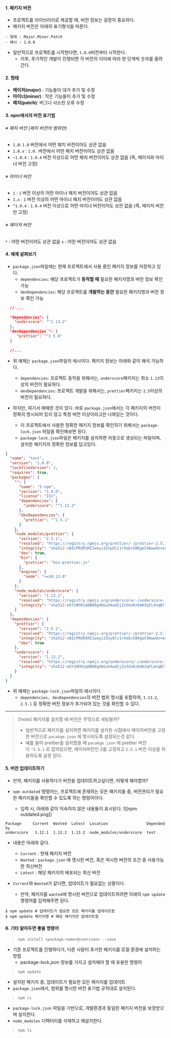 
#### 1. 패키지 버전

- 프로젝트를 라이브러리로 제공할 때, 버전 정보는 굉장히 중요하다.
- 패키지 버전은 아래의 표기형식을 따른다.

```null
- 형태 : Major.Minor.Patch
- 예시 : 1.0.0
```

- 일반적으로 프로젝트를 시작한다면, `1.0.0`버전부터 시작한다.
	- 이후, 추가적인 개발이 진행되면 각 버전의 이미에 따라 한 단계씩 숫자를 올려간다.


#### 2. 헝태

- **메이저(major)** : 기능들이 대거 추가 및 수정
- **마이너(minor)** : 작은 기능들이 추가 및 수정
- **패치(patch)**: 버그나 사소한 오류 수정


#### 3. npm에서의 버전 표기법

###### ※ 패치 버전 (패치 버전의 범위만)
- `1.0`: `1.0` 버전에서 어떤 패치 버전이어도 상관 없음
- `1.0.x` : `1.0.` 버전에서 어떤 패치 버전이어도 상관 없음
- `~1.0.4` : `1.0.4` 버전 이상으로 어떤 패치 버전이어도 상관 없음 (즉, 메이저와 마이너 버전 고정)

###### ※ 마이너 버전
- `1` : `1` 버전 이상의 어떤 마이너 패치 버전이어도 상관 없음
- `1.x` : `1` 버전 이상의 어떤 마이너 패치 버전이어도 상관 없음
- `^1.0.4` : `1.0.4` 버전 이상으로 어떤 마이너 버전이어도 상관 없음 (즉, 메이저 버전만 고정)

###### ※ 메이저 버전
`*` : 어떤 버전이어도 상관 없음
`x` : 어떤 버전이어도 상관 없음


#### 4. 예제 살펴보기

- `package.json`파일에는 현재 프로젝트에서 사용 중인 패키지 정보를 저장하고 있다. 
	- `dependencies`: 해당 프로젝트가 **동작할 때** 필요한 패키지명과 버전 정보 확인 가능
	- `devDependencies`: 해당 프로젝트를 **개발하는 동안** 필요한 패키지명과 버전 정보 확인 가능 

```json
  // ...
  
  "dependencies": {
    "underscore": "^1.13.2"
  },
  "devDependencies`": {
     "prettier": "^2.5.0"
  }
  
  //...
```

- 위 예제는 `package.json`파일의 에시이다. 패키지 정보는 아래와 같이 해석 가능하다.
	- `dependencies`: 프로젝트 동작을 위해서는, `underscore`패키지는 최소 `1.13`이상의 버전이 필요하다.
	- `devDependencies`: 프로젝트 개발을 위해서는, `prettier`패키지는 `2.5`이상의 버전이 필요하다.

- 하지만, 여기서 애매한 것이 있다. 바로 `package.json`에서는 각 패키지의 버전이 정확히 명시되어 있지 않고 특정 버전 이상이라고만 나와있는 것이다.
	- 이 프로젝트에서 사용한 정확한 패키지 정보를 확인하기 위해서는 `package-lock.json` 파일을 확인해보면 된다.
	- `package-lock.json`파일은 패키지를 설치하면 자동으로 생성되는 파일이며, 설치한 패키지의 정확한 정보를 담고있다.

```json
{
  "name": "test",
  "version": "1.0.0",
  "lockfileVersion": 2,
  "requires": true,
  "packages": {
    "": {
      "name": "5-npm",
      "version": "1.0.0",
      "license": "ISC",
      "dependencies": {
        "underscore": "^1.13.2"
      },
      "devDependencies": {
        "prettier": "^2.5.1"
      }
    },
    "node_modules/prettier": {
      "version": "2.5.1",
      "resolved": "https://registry.npmjs.org/prettier/-/prettier-2.5.1.tgz",
      "integrity": "sha512-vBZcPRUR5MZJwoyi3ZoyQlc1rXeEck8KgeC9AwwOn+exuxLxq5toTRDTSaVrXHxelDMHy9zlicw8u66yxoSUFg==",
      "dev": true,
      "bin": {
        "prettier": "bin-prettier.js"
      },
      "engines": {
        "node": ">=10.13.0"
      }
    },
    "node_modules/underscore": {
      "version": "1.13.2",
      "resolved": "https://registry.npmjs.org/underscore/-/underscore-1.13.2.tgz",
      "integrity": "sha512-ekY1NhRzq0B08g4bGuX4wd2jZx5GnKz6mKSqFL4nqBlfyMGiG10gDFhDTMEfYmDL6Jy0FUIZp7wiRB+0BP7J2g=="
    }
  },
  "dependencies": {
    "prettier": { 
      "version": "2.5.1",
      "resolved": "https://registry.npmjs.org/prettier/-/prettier-2.5.1.tgz",
      "integrity": "sha512-vBZcPRUR5MZJwoyi3ZoyQlc1rXeEck8KgeC9AwwOn+exuxLxq5toTRDTSaVrXHxelDMHy9zlicw8u66yxoSUFg==",
      "dev": true
    },
    "underscore": {
      "version": "1.13.2",
      "resolved": "https://registry.npmjs.org/underscore/-/underscore-1.13.2.tgz",
      "integrity": "sha512-ekY1NhRzq0B08g4bGuX4wd2jZx5GnKz6mKSqFL4nqBlfyMGiG10gDFhDTMEfYmDL6Jy0FUIZp7wiRB+0BP7J2g=="
    }
  }
}
```
- 위 예제는 `package-lock.json`파일의 에시이다.
	- `dependencies, devDependencies`의 버전 범위 명시를 포함하여, `1.13.2`, `2.5.1` 등 정확한 버전 정보가 추가되어 있는 것을 확인할 수 있다.

****  


> [!note] 패키지를 설치할 때 버전은 무엇으로 세팅될까?
> - 일반적으로 패키지를 설치하면 패키지를 설치한 시점에서 메이저버전을 고정한 버전으로 `pacakge.json` 에 명시되도록 설정되는것 같다.  
> - 예를 들어 prettier를 설치했을 때 `pacakge.json` 에 prettier 버전이 `^2.5.1` 로 잡혀있으면, 메이저버전인 2를 고정하고 `2.5.1` 버전 이상을 허용하도록 설정 된다.


#### 5. 버전 업데이트하기

- 만약, 패키지를 사용하다가 버전을 업데이트하고싶다면, 어떻게 해야할까?

- `npm outdated` 명령어는, 프로젝트에 존재하는 모든 패키지들 중, 버전관리가 필요한 패키지들을 확인할 수 있도록 하는 명령어이다.
	- 입력 시, 아래와 같이 익숙하지 않은 내용들이 표시된다.
![[npm outdated.png]]

```shell
Package     Current  Wanted  Latest  Location                 Depended by
underscore   1.12.1  1.13.2  1.13.2  node_modules/underscore  test
```

- 내용은 아래와 같다.
	- `Current` : 현재 패키지 버전
	- `Wanted` : `package.json` 에 명시한 버전, 혹은 며시한 버전의 조건 중 사용가능 한 최신버전
	- `Latest` : 해당 패키지의 배포되는 최신 버전

- `Current`와 `Wanted`가 같다면, 업데이트가 필요없는 상황이다.
	- 만약, 패키지를 `wanted`에 명시된 버전으로 업데이트하려면 아래의 `npm update`명령어를 입력해주면 된다.

```shell
$ npm update # 업데이트가 필요한 모든 패키지를 업데이트함
$ npm update 패키지명 # 해당 패키지만 업데이트함
```


#### 6. 기타 알아두면 좋을 명령어

> `npm install <package-name>@<version> --save`
- 기존 프로젝트를 진행하다가, 다른 사람이 추가한 패키지를 로컬 환경에 설치하는 방법
	- package-lock.json 정보를 가지고 설치해야 할 때 유용한 명령어

>`npm update`
- 설치된 패키지 중, 업데이트가 필요한 모든 패키지를 업데이트
- `package.json`에서, 범위를 명시한 버전 표기법 규칙대로 설치된다.

> `npm ci`
- `package-lock.json` 파일을 기반으로, 개발환경과 동일한 패키지 버전을 보장받으며 설치한다.
- `node_modules` 디렉터리를 삭제하고 재설치한다.

> `npm li`